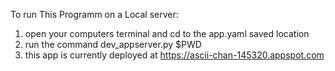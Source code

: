To run This Programm on a Local server:
 1. open your computers terminal and cd to the app.yaml saved location
 2. run the command dev_appserver.py $PWD
 3. this app is currently deployed at https://ascii-chan-145320.appspot.com